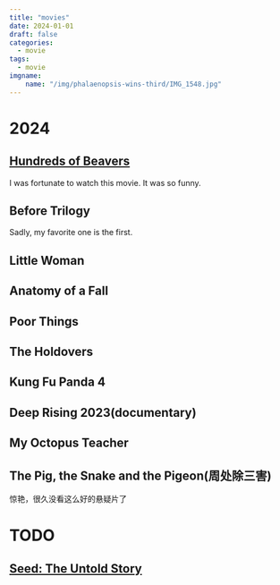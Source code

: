 ```yaml
---
title: "movies"
date: 2024-01-01
draft: false
categories:
  - movie
tags:
  - movie 
imgname:
    name: "/img/phalaenopsis-wins-third/IMG_1548.jpg"
---
```

<!-- +++
date = "2018-05-09"
title = "The actor is a gander"
slug = "the-actor-is-a-gander"
categories = [ "Post", "Metaphorsum" ]
tags = [ "Actor", "Visitor", "Snowflakes", "Interest" ]
headline = "A frostless stop is a stream of the mind"
readingtime = true
aliases = ["2021/06/actor/", "2021/08/gander/"]
+++ -->
# 2024
## [Hundreds of Beavers](https://www.hundredsofbeavers.com/synopsis/)
I was fortunate to watch this movie. It was so funny.
## Before Trilogy
Sadly, my favorite one is the first.
## Little Woman
## Anatomy of a Fall
## Poor Things 
## The Holdovers
## Kung Fu Panda 4
## Deep Rising 2023(documentary)
## My Octopus Teacher
## The Pig, the Snake and the Pigeon(周处除三害)
惊艳，很久没看这么好的悬疑片了

# TODO
## [Seed: The Untold Story](https://www.youtube.com/watch?v=vKyC5b6u-f4&ab_channel=YouTubeMovies)
